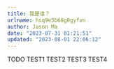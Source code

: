 ```yaml
---
title: 我是谁？
urlname: hsq9e5b68g0gyfvn
author: Jason Ma
date: "2023-07-31 01:21:51"
updated: "2023-08-01 22:06:12"
---
```


TODO
TEST1
TEST2
TEST3
TEST4

